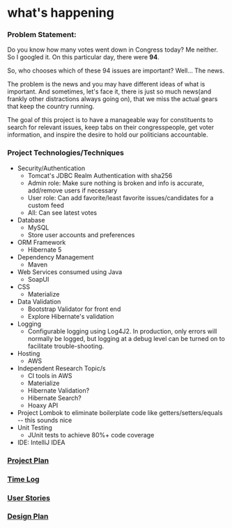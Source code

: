 # what's happening

### Problem Statement:

Do you know how many votes went down in Congress today? Me neither.
So I googled it. On this particular day, there were <b>94</b>.

So, who chooses which of these 94 issues are important? Well... The news.

The problem is the news and you may have different ideas of
what is important. And sometimes, let's face it, there is just
so much news(and frankly other distractions always going on),
that we miss the actual gears that keep the country running.

The goal of this project is to have a manageable way for
constituents to search for relevant issues, keep tabs on
their congresspeople, get voter information, and
inspire the desire to hold our politicians accountable.

### Project Technologies/Techniques 

* Security/Authentication
  * Tomcat's JDBC Realm Authentication with sha256
  * Admin role: Make sure nothing is broken and info is accurate, add/remove users if necessary
  * User role: Can add favorite/least favorite issues/candidates for a custom feed
  * All: Can see latest votes
* Database
  * MySQL
  * Store user accounts and preferences
* ORM Framework
  * Hibernate 5
* Dependency Management
  * Maven
* Web Services consumed using Java
  * SoapUI
* CSS 
  * Materialize
* Data Validation
  * Bootstrap Validator for front end
  * Explore Hibernate's validation
* Logging
  * Configurable logging using Log4J2. In production, only errors will normally be logged, but logging at a debug level can be turned on to facilitate trouble-shooting. 
* Hosting
  * AWS
* Independent Research Topic/s
  * CI tools in AWS
  * Materialize
  * Hibernate Validation?
  * Hibernate Search?
  * Hoaxy API
* Project Lombok to eliminate boilerplate code like getters/setters/equals -- this sounds nice
* Unit Testing
  * JUnit tests to achieve 80%+ code coverage 
* IDE: IntelliJ IDEA

### [Project Plan](ProjectPlan.md)

### [Time Log](TimeLog.md)

### [User Stories](UserStories.md)

### [Design Plan](DesignDocuments/wireframes)



